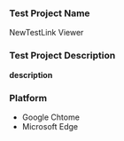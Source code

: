 ### Test Project Name
NewTestLink Viewer

### Test Project Description
**description**

### Platform
- Google Chtome
- Microsoft Edge
